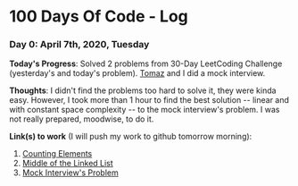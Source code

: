 # 100 Days Of Code - Log

### Day 0: April 7th, 2020, Tuesday

**Today's Progress**: Solved 2 problems from 30-Day LeetCoding Challenge (yesterday's and today's problem). [Tomaz](https://github.com/tomaz1502) and I did a mock interview.

**Thoughts**: I didn't find the problems too hard to solve it, they were kinda easy. However, I took more than 1 hour to find the best solution -- linear and with constant space complexity -- to the mock interview's problem. I was not really prepared, moodwise, to do it. 

**Link(s) to work** (I will push my work to github tomorrow morning):

1. [Counting Elements](https://leetcode.com/explore/challenge/card/30-day-leetcoding-challenge/528/week-1/3289/)
2. [Middle of the Linked List](https://leetcode.com/explore/challenge/card/30-day-leetcoding-challenge/529/week-2/3290/)
3. [Mock Interview's Problem](https://www.youtube.com/watch?v=XKu_SEDAykw)
<!--
### Day 0: February 30, 2016 (Example 1)
##### (delete me or comment me out)
**Today's Progress**: Fixed CSS, worked on canvas functionality for the app.
**Thoughts:** I really struggled with CSS, but, overall, I feel like I am slowly getting better at it. Canvas is still new for me, but I managed to figure out some basic functionality.
**Link to work:** [Calculator App](http://www.example.com)
### Day 0: February 30, 2016 (Example 2)
##### (delete me or comment me out)
**Today's Progress**: Fixed CSS, worked on canvas functionality for the app.
**Thoughts**: I really struggled with CSS, but, overall, I feel like I am slowly getting better at it. Canvas is still new for me, but I managed to figure out some basic functionality.
**Link(s) to work**: [Calculator App](http://www.example.com)
### Day 1: June 27, Monday
**Today's Progress**: I've gone through many exercises on FreeCodeCamp.
**Thoughts** I've recently started coding, and it's a great feeling when I finally solve an algorithm challenge after a lot of attempts and hours spent.
**Link(s) to work**
1. [Find the Longest Word in a String](https://www.freecodecamp.com/challenges/find-the-longest-word-in-a-string)
2. [Title Case a Sentence](https://www.freecodecamp.com/challenges/title-case-a-sentence)
